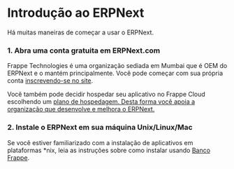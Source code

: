 # Introdução ao ERPNext



Há muitas maneiras de começar a usar o ERPNext.

### 1. Abra uma conta gratuita em ERPNext.com

Frappe Technologies é uma organização sediada em Mumbai que é OEM do ERPNext e o mantém principalmente. Você pode começar com sua própria conta [inscrevendo-se no site](https://erpnext.com).

Você também pode decidir hospedar seu aplicativo no Frappe Cloud escolhendo um [plano de hospedagem. Desta forma você apoia a organização que desenvolve e melhora o ERPNext.](https://frappecloud.com/pricing#shared)

### 2. Instale o ERPNext em sua máquina Unix/Linux/Mac

Se você estiver familiarizado com a instalação de aplicativos em plataformas \*nix, leia as instruções sobre como instalar usando [Banco Frappe](https://github.com/frappe/bench).



